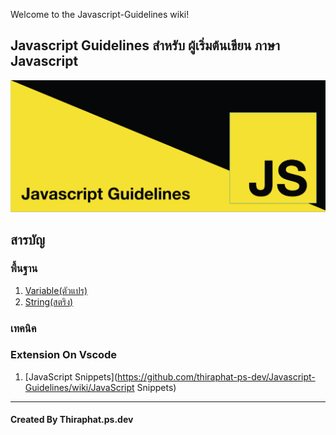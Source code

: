 Welcome to the Javascript-Guidelines wiki!
## Javascript Guidelines สำหรับ ผู้เริ่มต้นเขียน ภาษา Javascript
![banner](https://github.com/thiraphat-ps-dev/Javascript-Guidelines/blob/master/banner.png?raw=true)
## สารบัญ
### พื้นฐาน
1. [Variable(ตัวแปร)](https://github.com/thiraphat-ps-dev/Javascript-Guidelines/wiki/Variable)
1. [String(สตริง)](https://github.com/thiraphat-ps-dev/Javascript-Guidelines/wiki/String)

### เทคนิค

### Extension On Vscode
1. [JavaScript Snippets](https://github.com/thiraphat-ps-dev/Javascript-Guidelines/wiki/JavaScript Snippets)
-------
#### Created By Thiraphat.ps.dev
